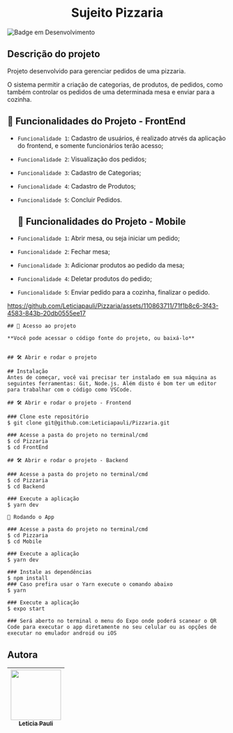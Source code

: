 
<h1 align="center"> Sujeito Pizzaria </h1>

![Badge em Desenvolvimento](http://img.shields.io/static/v1?label=STATUS&message=EM%20DESENVOLVIMENTO&color=GREEN&style=for-the-badge)

## Descrição do projeto
Projeto desenvolvido para gerenciar pedidos de uma pizzaria.

O sistema permitir a criação de categorias, de produtos, de pedidos, como também controlar os pedidos de uma determinada mesa e enviar para a cozinha.

## :hammer: Funcionalidades do Projeto - FrontEnd

- `Funcionalidade 1`: Cadastro de usuários, é realizado atrvés da aplicação do frontend, e somente funcionários terão acesso;
- `Funcionalidade 2`: Visualização dos pedidos;
- `Funcionalidade 3`: Cadastro de Categorias;
- `Funcionalidade 4`: Cadastro de Produtos;
- `Funcionalidade 5`: Concluir Pedidos.

  ## :hammer: Funcionalidades do Projeto - Mobile

- `Funcionalidade 1`: Abrir mesa, ou seja iniciar um pedido;
- `Funcionalidade 2`: Fechar mesa;
- `Funcionalidade 3`: Adicionar produtos ao pedido da mesa;
- `Funcionalidade 4`: Deletar produtos do pedido;
- `Funcionalidade 5`: Enviar pedido para a cozinha, finalizar o pedido.



https://github.com/Leticiapauli/Pizzaria/assets/110863711/71f1b8c6-3f43-4583-843b-20db0555ee17

```
## 📁 Acesso ao projeto

**Você pode acessar o código fonte do projeto, ou baixá-lo**


## 🛠️ Abrir e rodar o projeto 

## Instalação
Antes de começar, você vai precisar ter instalado em sua máquina as seguintes ferramentas: Git, Node.js. Além disto é bom ter um editor para trabalhar com o código como VSCode.

## 🛠️ Abrir e rodar o projeto - Frontend

### Clone este repositório
$ git clone git@github.com:Leticiapauli/Pizzaria.git

### Acesse a pasta do projeto no terminal/cmd
$ cd Pizzaria
$ cd FrontEnd

## 🛠️ Abrir e rodar o projeto - Backend

### Acesse a pasta do projeto no terminal/cmd
$ cd Pizzaria
$ cd Backend

### Execute a aplicação
$ yarn dev

📱 Rodando o App

### Acesse a pasta do projeto no terminal/cmd
$ cd Pizzaria
$ cd Mobile

### Execute a aplicação
$ yarn dev

### Instale as dependências
$ npm install
### Caso prefira usar o Yarn execute o comando abaixo
$ yarn

### Execute a aplicação
$ expo start

### Será aberto no terminal o menu do Expo onde poderá scanear o QR Code para executar o app diretamente no seu celular ou as opções de executar no emulador android ou iOS
```

## Autora

| [<img loading="lazy" src="https://avatars.githubusercontent.com/u/110863711?s=400&u=d824f54e4ef7494d2df789ab11b24a5535299d36&v=4" width=115><br><sub>Leticia Pauli</sub>](https://github.com/Leticiapauli) | 
| :---: | 



